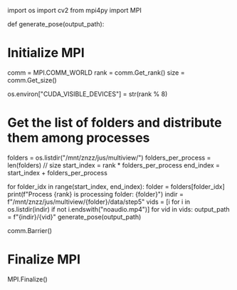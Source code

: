 import os
import cv2
from mpi4py import MPI

def generate_pose(output_path):
  
# Initialize MPI
comm = MPI.COMM_WORLD
rank = comm.Get_rank()
size = comm.Get_size()

os.environ["CUDA_VISIBLE_DEVICES"] = str(rank % 8)

# Get the list of folders and distribute them among processes
folders = os.listdir("/mnt/znzz/jus/multiview/")
folders_per_process = len(folders) // size
start_index = rank * folders_per_process
end_index = start_index + folders_per_process

for folder_idx in range(start_index, end_index):
    folder = folders[folder_idx]
    print(f"Process {rank} is processing folder: {folder}")
    indir = f"/mnt/znzz/jus/multiview/{folder}/data/step5"
    vids = [i for i in os.listdir(indir) if not i.endswith("noaudio.mp4")]
    for vid in vids:
        output_path = f"{indir}/{vid}"
        generate_pose(output_path)
        
comm.Barrier()
# Finalize MPI
MPI.Finalize()
